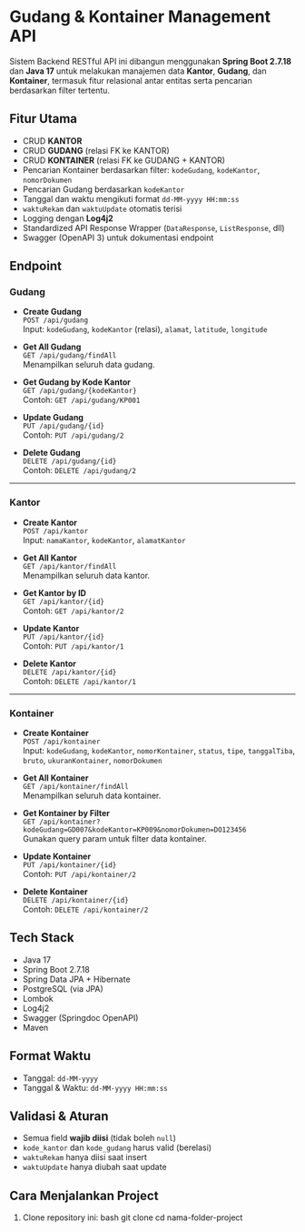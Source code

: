 # Gudang & Kontainer Management API

Sistem Backend RESTful API ini dibangun menggunakan **Spring Boot 2.7.18** dan **Java 17** untuk melakukan manajemen data **Kantor**, **Gudang**, dan **Kontainer**, termasuk fitur relasional antar entitas serta pencarian berdasarkan filter tertentu.

## Fitur Utama

- CRUD **KANTOR**
- CRUD **GUDANG** (relasi FK ke KANTOR)
- CRUD **KONTAINER** (relasi FK ke GUDANG + KANTOR)
- Pencarian Kontainer berdasarkan filter: `kodeGudang`, `kodeKantor`, `nomorDokumen`
- Pencarian Gudang berdasarkan `kodeKantor`
- Tanggal dan waktu mengikuti format `dd-MM-yyyy HH:mm:ss`
- `waktuRekam` dan `waktuUpdate` otomatis terisi
- Logging dengan **Log4j2**
- Standardized API Response Wrapper (`DataResponse`, `ListResponse`, dll)
- Swagger (OpenAPI 3) untuk dokumentasi endpoint

## Endpoint

### Gudang

- **Create Gudang**  
  `POST /api/gudang`  
  Input: `kodeGudang`, `kodeKantor` (relasi), `alamat`, `latitude`, `longitude`

- **Get All Gudang**  
  `GET /api/gudang/findAll`  
  Menampilkan seluruh data gudang.

- **Get Gudang by Kode Kantor**  
  `GET /api/gudang/{kodeKantor}`  
  Contoh: `GET /api/gudang/KP001`

- **Update Gudang**  
  `PUT /api/gudang/{id}`  
  Contoh: `PUT /api/gudang/2`

- **Delete Gudang**  
  `DELETE /api/gudang/{id}`  
  Contoh: `DELETE /api/gudang/2`

---

### Kantor

- **Create Kantor**  
  `POST /api/kantor`  
  Input: `namaKantor`, `kodeKantor`, `alamatKantor`

- **Get All Kantor**  
  `GET /api/kantor/findAll`  
  Menampilkan seluruh data kantor.

- **Get Kantor by ID**  
  `GET /api/kantor/{id}`  
  Contoh: `GET /api/kantor/2`

- **Update Kantor**  
  `PUT /api/kantor/{id}`  
  Contoh: `PUT /api/kantor/1`

- **Delete Kantor**  
  `DELETE /api/kantor/{id}`  
  Contoh: `DELETE /api/kantor/1`

---

### Kontainer

- **Create Kontainer**  
  `POST /api/kontainer`  
  Input: `kodeGudang`, `kodeKantor`, `nomorKontainer`, `status`, `tipe`, `tanggalTiba`, `bruto`, `ukuranKontainer`, `nomorDokumen`

- **Get All Kontainer**  
  `GET /api/kontainer/findAll`  
  Menampilkan seluruh data kontainer.

- **Get Kontainer by Filter**  
  `GET /api/kontainer?kodeGudang=GD007&kodeKantor=KP009&nomorDokumen=DO123456`  
  Gunakan query param untuk filter data kontainer.

- **Update Kontainer**  
  `PUT /api/kontainer/{id}`  
  Contoh: `PUT /api/kontainer/2`

- **Delete Kontainer**  
  `DELETE /api/kontainer/{id}`  
  Contoh: `DELETE /api/kontainer/2`

## Tech Stack

- Java 17
- Spring Boot 2.7.18
- Spring Data JPA + Hibernate
- PostgreSQL (via JPA)
- Lombok
- Log4j2
- Swagger (Springdoc OpenAPI)
- Maven

## Format Waktu

- Tanggal: `dd-MM-yyyy`
- Tanggal & Waktu: `dd-MM-yyyy HH:mm:ss`

## Validasi & Aturan

- Semua field **wajib diisi** (tidak boleh `null`)
- `kode_kantor` dan `kode_gudang` harus valid (berelasi)
- `waktuRekam` hanya diisi saat insert
- `waktuUpdate` hanya diubah saat update

## Cara Menjalankan Project

1. Clone repository ini:
   bash
   git clone <repository-url>
   cd nama-folder-project
